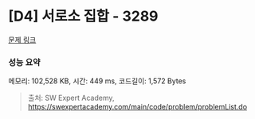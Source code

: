 # [D4] 서로소 집합 - 3289 

[문제 링크](https://swexpertacademy.com/main/code/problem/problemDetail.do?contestProbId=AWBJKA6qr2oDFAWr) 

### 성능 요약

메모리: 102,528 KB, 시간: 449 ms, 코드길이: 1,572 Bytes



> 출처: SW Expert Academy, https://swexpertacademy.com/main/code/problem/problemList.do